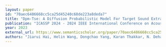 ```yaml
---
layout: paper
id: "70aec6486668cc5ca25d45240c68de223a8deda7"
title: "Dpm-Tse: A Diffusion Probabilistic Model For Target Sound Extraction"
publication: "ICASSP 2024 - 2024 IEEE International Conference on Acoustics, Speech and Signal Processing (ICASSP)"
year: 2023
external_url: https://www.semanticscholar.org/paper/70aec6486668cc5ca25d45240c68de223a8deda7
authors: "Jiarui Hai, Helin Wang, Dongchao Yang, Karan Thakkar, N. Dehak, Mounya Elhilali"
---
```

